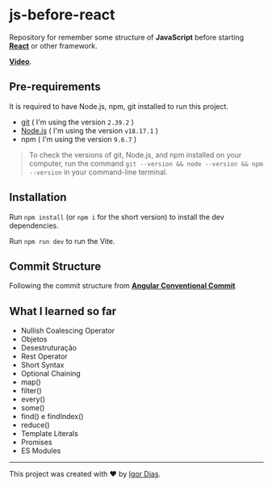 # js-before-react

Repository for remember some structure of **JavaScript** before starting [**React**](https://reactjs.org) or other framework.

[**Video**](https://www.youtube.com/watch?v=37SwqREHRGI&t=1298s).

## Pre-requirements

It is required to have Node.js, npm, git installed to run this project.

- [git](https://git-scm.com/) ( I'm using the version `2.39.2` )
- [Node.js](https://nodejs.org/en/) ( I'm using the version `v18.17.1` )
- npm ( I'm using the version `9.6.7` )

> To check the versions of git, Node.js, and npm installed on your computer, run the command `git --version && node --version && npm --version` in your command-line terminal.

## Installation

Run `npm install` (or `npm i` for the short version) to install the dev dependencies.

Run `npm run dev` to run the Vite.

## Commit Structure

Following the commit structure from [**Angular Conventional Commit**](https://www.conventionalcommits.org/en/v1.0.0-beta.4/)

## What I learned so far

- Nullish Coalescing Operator
- Objetos
- Desestruturação
- Rest Operator
- Short Syntax
- Optional Chaining
- map()
- filter()
- every()
- some()
- find() e findIndex()
- reduce()
- Template Literals
- Promises
- ES Modules

---

This project was created with ❤️ by [Igor Dias](https://igordiasth.dev).
